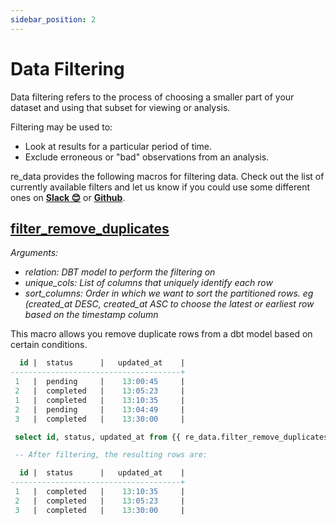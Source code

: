 ```yaml
---
sidebar_position: 2
---
```


# Data Filtering

Data filtering refers to the process of choosing a smaller part of your dataset and using that subset for viewing or analysis.

Filtering may be used to:
- Look at results for a particular period of time.
- Exclude erroneous or "bad" observations from an analysis.

re_data provides the following macros for filtering data. Check out the list of currently available filters and let us know if you could use some different ones on **[Slack 😊](https://www.getre.io/slack)** or **[Github](https://github.com/re-data/re-data/issues/new?assignees=&labels=&template=feature_request.md&title=%5BFEATURE%5D)**.

## [filter_remove_duplicates](https://re-data.github.io/dbt-re-data/#!/macro/macro.re_data.filter_remove_duplicates)
*Arguments:*
- *relation: DBT model to perform the filtering on*
- *unique_cols: List of columns that uniquely identify each row*
- *sort_columns: Order in which we want to sort the partitioned rows. eg (created_at DESC, created_at ASC to choose the latest or earliest row based on the timestamp column*

This macro allows you remove duplicate rows from a dbt model based on certain conditions.

```sql
  id |  status      |   updated_at    |
--------------------------------------+
 1   |  pending     |    13:00:45     |
 2   |  completed   |    13:05:23     |
 1   |  completed   |    13:10:35     |
 2   |  pending     |    13:04:49     |
 3   |  completed   |    13:30:00     |

 select id, status, updated_at from {{ re_data.filter_remove_duplicates(ref('duplicated'), ['id'], ['updated_at desc']) }} duplicates

 -- After filtering, the resulting rows are:

  id |  status      |   updated_at    |
--------------------------------------+
 1   |  completed   |    13:10:35     |
 2   |  completed   |    13:05:23     |
 3   |  completed   |    13:30:00     |
```